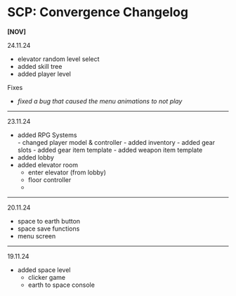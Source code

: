# SCP: Convergence Changelog

<b>[NOV]</b>

24.11.24
- elevator random level select
- added skill tree
- added player level

Fixes<br>
- <i>fixed a bug that caused the menu animations to not play</i>
----------------------------------------------------------

23.11.24
- added RPG Systems<br>
      - changed player model & controller
      - added inventory
      - added gear slots
      - added gear item template
      - added weapon item template
- added lobby
- added elevator room
    - enter elevator (from lobby)
    - floor controller
    - 
----------------------------------------------------------

20.11.24
- space to earth button
- space save functions
- menu screen

----------------------------------------------------------
 
19.11.24
- added space level
    - clicker game
    - earth to space console
